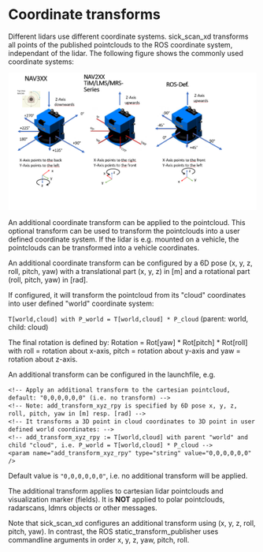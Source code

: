 # Coordinate transforms

Different lidars use different coordinate systems. sick_scan_xd transforms all points of the published pointclouds to the ROS coordinate system, independant of the lidar. The following figure shows the commonly used coordinate systems:

![3d_coordinate_system_comp.png](3d_coordinate_system_comp.png)

An additional coordinate transform can be applied to the pointcloud. This optional transform can be used to transform the pointclouds into a user defined coordinate system. If the lidar is e.g. mounted on a vehicle, the pointclouds can be transformed into a vehicle coordinates.

An additional coordinate transform can be configured by a 6D pose (x, y, z, roll, pitch, yaw) with a translational part (x, y, z) in [m] and a rotational part (roll, pitch, yaw) in [rad].

If configured, it will transform the pointcloud from its "cloud" coordinates into user defined "world" coordinate system: 

`T[world,cloud] with P_world = T[world,cloud] * P_cloud` (parent: world, child: cloud)

The final rotation is defined by: Rotation = Rot[yaw] * Rot[pitch] * Rot[roll] with roll = rotation about x-axis, pitch = rotation about y-axis and yaw = rotation about z-axis.

An additional transform can be configured in the launchfile, e.g.

```
<!-- Apply an additional transform to the cartesian pointcloud, default: "0,0,0,0,0,0" (i.e. no transform) -->
<!-- Note: add_transform_xyz_rpy is specified by 6D pose x, y, z, roll, pitch, yaw in [m] resp. [rad] -->
<!-- It transforms a 3D point in cloud coordinates to 3D point in user defined world coordinates: --> 
<!-- add_transform_xyz_rpy := T[world,cloud] with parent "world" and child "cloud", i.e. P_world = T[world,cloud] * P_cloud -->
<param name="add_transform_xyz_rpy" type="string" value="0,0,0,0,0,0" /> 
```

Default value is `"0,0,0,0,0,0"`, i.e. no additional transform will be applied.

The additional transform applies to cartesian lidar pointclouds and visualization marker (fields).
It is **NOT** applied to polar pointclouds, radarscans, ldmrs objects or other messages.

Note that sick_scan_xd configures an additional transform using (x, y, z, roll, pitch, yaw). In contrast, the ROS static_transform_publisher uses commandline arguments in order x, y, z, yaw, pitch, roll. 
